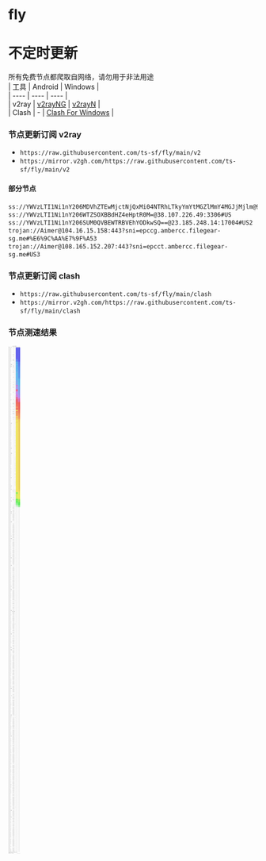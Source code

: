 # fly
# 不定时更新
所有免费节点都爬取自网络，请勿用于非法用途  
|  工具  | Android  | Windows  |  
|  ----  | ----   | ----  |  
| v2ray  | [v2rayNG](https://github.com/2dust/v2rayNG/releases) | [v2rayN](https://github.com/2dust/v2rayN/releases) |  
| Clash  | - | [Clash For Windows](https://github.com/2dust/clashN/releases) | 
  
### 节点更新订阅  v2ray
- `https://raw.githubusercontent.com/ts-sf/fly/main/v2`  
- `https://mirror.v2gh.com/https://raw.githubusercontent.com/ts-sf/fly/main/v2`  

#### 部分节点  
``` 
ss://YWVzLTI1Ni1nY206MDVhZTEwMjctNjQxMi04NTRhLTkyYmYtMGZlMmY4MGJjMjlm@94.101.177.223:11310#%E6%9C%AA%E7%9F%A52
ss://YWVzLTI1Ni1nY206WTZSOXBBdHZ4eHptR0M=@38.107.226.49:3306#US
ss://YWVzLTI1Ni1nY206SUM0QVBEWTRBVEhYODkwSQ==@23.185.248.14:17004#US2
trojan://Aimer@104.16.15.158:443?sni=epccg.ambercc.filegear-sg.me#%E6%9C%AA%E7%9F%A53
trojan://Aimer@108.165.152.207:443?sni=epcct.ambercc.filegear-sg.me#US3
```
### 节点更新订阅  clash
- `https://raw.githubusercontent.com/ts-sf/fly/main/clash`  
- `https://mirror.v2gh.com/https://raw.githubusercontent.com/ts-sf/fly/main/clash`  

### 节点测速结果
![image](traffic.png)
